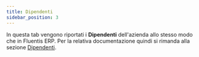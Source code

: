 ```yaml
---
title: Dipendenti
sidebar_position: 3
---
```


In questa tab vengono riportati i **Dipendenti** dell'azienda allo stesso modo che in Fluentis ERP. Per la relativa documentazione quindi si rimanda alla sezione [Dipendenti](/docs/project-management/registers/employee/new-employee).